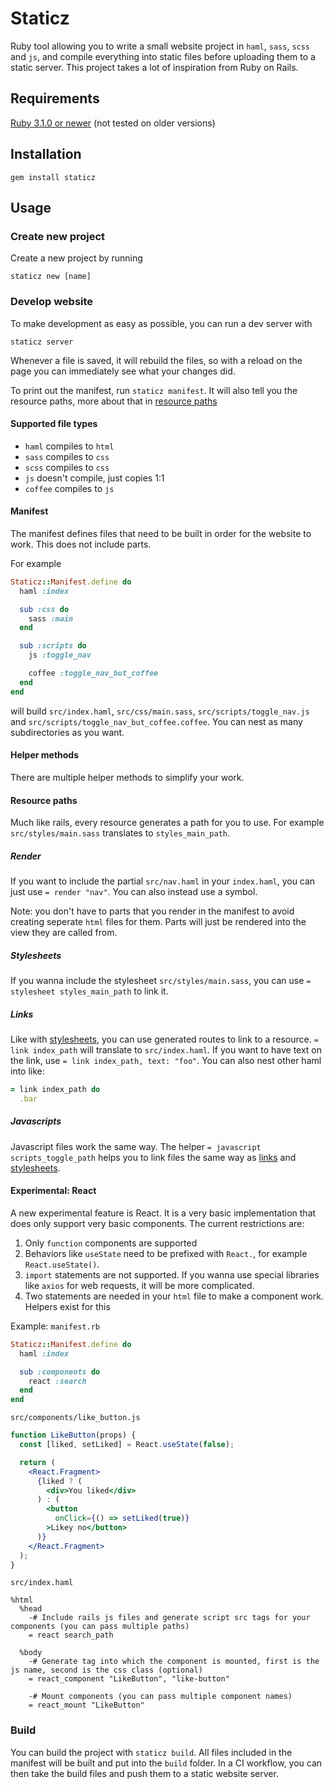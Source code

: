 # Staticz
Ruby tool allowing you to write a small website project in `haml`, `sass`, `scss` and `js`, and compile everything into static files before uploading them to a static server. This project takes a lot of inspiration from Ruby on Rails.

## Requirements
[Ruby 3.1.0 or newer](https://www.ruby-lang.org/) (not tested on older versions)

## Installation
`gem install staticz`

## Usage
### Create new project
Create a new project by running
```
staticz new [name]
```

### Develop website
To make development as easy as possible, you can run a dev server with
```
staticz server
```
Whenever a file is saved, it will rebuild the files, so with a reload on the page you can immediately see what your changes did.

To print out the manifest, run `staticz manifest`. It will also tell you the resource paths, more about that in [resource paths](#resource-paths)

#### Supported file types
- `haml` compiles to `html`
- `sass` compiles to `css`
- `scss` compiles to `css`
- `js` doesn't compile, just copies 1:1
- `coffee` compiles to `js`

#### Manifest
The manifest defines files that need to be built in order for the website to work. This does not include parts.

For example
```ruby
Staticz::Manifest.define do
  haml :index

  sub :css do
    sass :main
  end

  sub :scripts do
    js :toggle_nav

    coffee :toggle_nav_but_coffee
  end
end
```
will build `src/index.haml`, `src/css/main.sass`, `src/scripts/toggle_nav.js` and `src/scripts/toggle_nav_but_coffee.coffee`. You can nest as many subdirectories as you want.

#### Helper methods
There are multiple helper methods to simplify your work.

#### Resource paths
Much like rails, every resource generates a path for you to use. For example `src/styles/main.sass` translates to `styles_main_path`.

##### Render
If you want to include the partial `src/nav.haml` in your `index.haml`, you can just use `= render "nav"`. You can also instead use a symbol.

Note: you don't have to parts that you render in the manifest to avoid creating seperate `html` files for them. Parts will just be rendered into the view they are called from.

##### Stylesheets
If you wanna include the stylesheet `src/styles/main.sass`, you can use `= stylesheet styles_main_path` to link it.

##### Links
Like with [stylesheets](#stylesheets), you can use generated routes to link to a resource. `= link index_path` will translate to `src/index.haml`.
If you want to have text on the link, use `= link index_path, text: "foo"`. You can also nest other haml into like:
```ruby
= link index_path do
  .bar
```

##### Javascripts
Javascript files work the same way. The helper `= javascript scripts_toggle_path` helps you to link files the same way as [links](#links) and [stylesheets](#stylesheets).

#### Experimental: React
A new experimental feature is React. It is a very basic implementation that does only support very basic components.
The current restrictions are:
1. Only `function` components are supported
2. Behaviors like `useState` need to be prefixed with `React.`, for example `React.useState()`.
3. `import` statements are not supported. If you wanna use special libraries like `axios` for web requests, it will be more complicated.
4. Two statements are needed in your `html` file to make a component work. Helpers exist for this

Example:
`manifest.rb`
```ruby
Staticz::Manifest.define do
  haml :index

  sub :components do
    react :search
  end
end
```

`src/components/like_button.js`
```jsx
function LikeButton(props) {
  const [liked, setLiked] = React.useState(false);

  return (
    <React.Fragment>
      {liked ? (
        <div>You liked</div>
      ) : (
        <button
          onClick={() => setLiked(true)}
        >Likey no</button>
      )}
    </React.Fragment>
  );
}
```

`src/index.haml`
```haml
%html
  %head
    -# Include rails js files and generate script src tags for your components (you can pass multiple paths)
    = react search_path

  %body
    -# Generate tag into which the component is mounted, first is the js name, second is the css class (optional)
    = react_component "LikeButton", "like-button"

    -# Mount components (you can pass multiple component names)
    = react_mount "LikeButton"
```

### Build
You can build the project with `staticz build`. All files included in the manifest will be built and put into the `build` folder. In a CI workflow, you can then take the build files and push them to a static website server.
